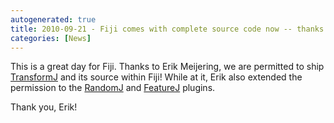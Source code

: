 ```yaml
---
autogenerated: true
title: 2010-09-21 - Fiji comes with complete source code now -- thanks to TransformJ!
categories: [News]
---
```


This is a great day for Fiji. Thanks to Erik Meijering, we are permitted to ship [TransformJ](/plugins/transformj) and its source within Fiji! While at it, Erik also extended the permission to the [RandomJ](/plugins/randomj) and [FeatureJ](/plugins/featurej) plugins.

Thank you, Erik!


